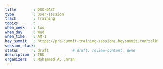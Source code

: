```yaml
---
title        : DSO-DAST
type         : user-session
track        : Training
topics       : 
when_week    : two
when_day     : Wed
when_time    : AM-1
hey_summit   : https://pre-summit-training-sessions.heysummit.com/talks/dso-dast/
session_slack:
status       : draft           # draft, review-content, done
description  : TBD
organizers   : Mohammed A. Imran
---
```


### 